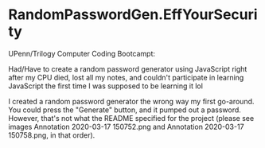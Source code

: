 # RandomPasswordGen.EffYourSecurity
UPenn/Trilogy Computer Coding Bootcampt: 

Had/Have to create a random password generator using JavaScript right after my CPU died, lost all my notes, and couldn't participate in learning JavaScript the first time I was supposed to be learning it lol

I created a random password generator the wrong way my first go-around. You could press the "Generate" button, and it pumped out a password. However, that's not what the README specified for the project (please see images Annotation 2020-03-17 150752.png and Annotation 2020-03-17 150758.png, in that order). 




